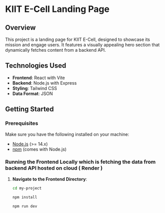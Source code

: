 # KIIT E-Cell Landing Page

## Overview

This project is a landing page for KIIT E-Cell, designed to showcase its mission and engage users. It features a visually appealing hero section that dynamically fetches content from a backend API.

## Technologies Used

- **Frontend**: React with Vite
- **Backend**: Node.js with Express
- **Styling**: Tailwind CSS
- **Data Format**: JSON


## Getting Started

### Prerequisites

Make sure you have the following installed on your machine:

- [Node.js](https://nodejs.org/) (>= 14.x)
- [npm](https://www.npmjs.com/) (comes with Node.js)

### Running the Frontend Locally which is fetching the data from backend API hosted on cloud ( Render )

1. **Navigate to the Frontend Directory**:
   ```bash
   cd my-project
   
   npm install

   npm run dev
